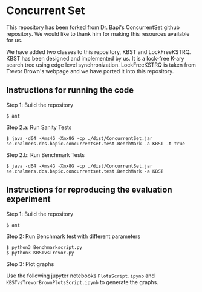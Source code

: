 # Concurrent Set

This repository has been forked from Dr. Bapi's ConcurrentSet github repository. We would like to thank him for making this resources available for us.

We have added two classes to this repository, KBST and LockFreeKSTRQ. KBST has been designed and implemented by us. It is a lock-free K-ary search tree using edge level synchronization. LockFreeKSTRQ is taken from Trevor Brown's webpage and we have ported it into this repository.

## Instructions for running the code

Step 1: Build the repository
```
$ ant
```

Step 2.a: Run Sanity Tests
```
$ java -d64 -Xms4G -Xmx8G -cp ./dist/ConcurrentSet.jar se.chalmers.dcs.bapic.concurrentset.test.BenchMark -a KBST -t true
```

Step 2.b: Run Benchmark Tests
```
$ java -d64 -Xms4G -Xmx8G -cp ./dist/ConcurrentSet.jar se.chalmers.dcs.bapic.concurrentset.test.BenchMark -a KBST 
```

## Instructions for reproducing the evaluation experiment

Step 1: Build the repository
```
$ ant
```

Step 2: Run Benchmark test with different parameters
```
$ python3 Benchmarkscript.py
$ python3 KBSTvsTrevor.py
```

Step 3: Plot graphs

Use the following jupyter notebooks `PlotsScript.ipynb` and `KBSTvsTrevorBrownPlotsScript.ipynb` to generate the graphs.
